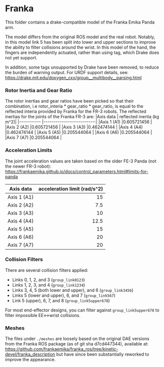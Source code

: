 # Franka

This folder contains a drake-compatible model of the Franka Emika Panda arm.

The model differs from the original ROS model and the real robot. Notably, in
this model link 5 has been split into lower and upper sections to improve the
ability to filter collisions around the wrist. In this model of the hand, the
fingers are independently actuated, rather than using <mimic> tag, which Drake
does not yet support.

In addition, some tags unsupported by Drake have been removed, to reduce the
burden of warning output. For URDF support details, see:
https://drake.mit.edu/doxygen_cxx/group__multibody__parsing.html

### Rotor Inertia and Gear Ratio

The rotor inertias and gear ratios have been picked so that their combination,
i.e rotor_interia * gear_ratio * gear_ratio, is equal to the reflected interia
provided by Franka for the FR-3 robots.
The reflected inertias for the joints of the Franka FR-3 are:
|Axis data   | reflected inertia (kg m^2)|
|----------- |--------------------------:|
|Axis 1 (A1) |0.605721456                |
|Axis 2 (A2) |0.605721456                |
|Axis 3 (A3) |0.462474144                |
|Axis 4 (A4) |0.462474144                |
|Axis 5 (A5) |0.205544064                |
|Axis 6 (A6) |0.205544064                |
|Axis 7 (A7) |0.205544064                |

### Acceleration Limits

The joint acceleration values are taken based on the older FE-3 Panda (not
the newer FR-3 robot):
https://frankaemika.github.io/docs/control_parameters.html#limits-for-panda

|Axis data   | acceleration limit (rad/s^2)|
|----------- |----------------------------:|
|Axis 1 (A1) |15                           |
|Axis 2 (A2) |7.5                          |
|Axis 3 (A3) |10                           |
|Axis 4 (A4) |12.5                         |
|Axis 5 (A5) |15                           |
|Axis 6 (A6) |20                           |
|Axis 7 (A7) |20                           |

### Collision Filters

There are several collision filters applied:
- Links 0, 1, 2, and 3 (`group_link0123`)
- Links 1, 2, 3, and 4 (`group_link1234`)
- Links 3, 4, 5 (both lower and upper), and 6 (`group_link3456`)
- Links 5 (lower and upper), 6, and 7 (`group_link567`)
- Link 5 (upper), 6, 7, and 8 (`group_link5upper678`)

For most end-effector designs, you can filter against `group_link5upper678` to
filter impossible EE<->wrist collisions.

### Meshes

The files under `./meshes` are loosely based on the original DAE versions from
the Franka ROS package (as of git sha d7cd447344), available at:
 https://github.com/frankaemika/franka_ros/tree/kinetic-devel/franka_description
but have since been substantially reworked to improve the appearance.
